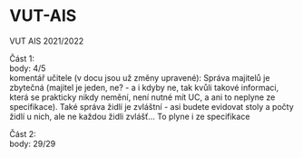 # VUT-AIS
VUT AIS 2021/2022

Část 1:   
        body: 4/5          
        komentář učitele (v docu jsou už změny upravené): Správa majitelů je zbytečná (majitel je jeden, ne? - a i kdyby ne, tak kvůli takové informaci, která se prakticky nikdy nemění, není nutné mít UC, a ani to neplyne ze specifikace). Také správa židlí je zvláštní - asi budete evidovat stoly a počty židlí u nich, ale ne každou židli zvlášť... To plyne i ze specifikace  
           
Část 2:  
        body: 29/29  
